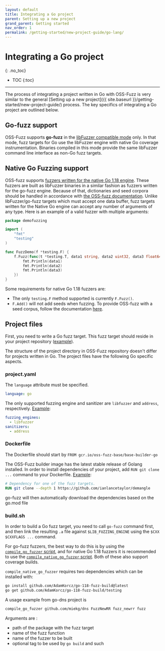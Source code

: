 ```yaml
---
layout: default
title: Integrating a Go project
parent: Setting up a new project
grand_parent: Getting started
nav_order: 1
permalink: /getting-started/new-project-guide/go-lang/
---
```


# Integrating a Go project
{: .no_toc}

- TOC
{:toc}
---

The process of integrating a project written in Go with OSS-Fuzz is very similar
to the general
[Setting up a new project]({{ site.baseurl }}/getting-started/new-project-guide/)
process. The key specifics of integrating a Go project are outlined below.

## Go-fuzz support

OSS-Fuzz supports **go-fuzz** in the
[libFuzzer compatible mode](https://github.com/mdempsky/go114-fuzz-build)
only. In that mode, fuzz targets for Go use the libFuzzer engine with native Go
coverage instrumentation. Binaries compiled in this mode provide the same
libFuzzer command line interface as non-Go fuzz targets.

## Native Go Fuzzing support

OSS-fuzz supports [fuzzers written for the native Go 1.18 engine](https://go.dev/doc/fuzz/). These fuzzers are built as libFuzzer binaries in a similar fashion as fuzzers written for the go-fuzz engine. Because of that, dictionaries and seed corpora should be handled in accordance with [the OSS-fuzz documentation](https://google.github.io/oss-fuzz/getting-started/new-project-guide/#seed-corpus).
Unlike libFuzzer/go-fuzz targets which must accept one data buffer, fuzz targets written for the Native Go engine can accept any number of arguments of any type. Here is an example of a valid fuzzer with multiple arguments:

```go
package demofuzzing

import (
    "fmt"
    "testing"
)

func FuzzDemo(f *testing.F) {
    f.Fuzz(func(t *testing.T, data1 string, data2 uint32, data3 float64) {
        fmt.Println(data1)
        fmt.Println(data2)
        fmt.Println(data3)
    })
}
```

Some requirements for native Go 1.18 fuzzers are:
* The only `testing.F` method supported is currently `F.Fuzz()`.
* `F.Add()` will not add seeds when fuzzing. To provide OSS-fuzz with a seed corpus, follow the documentation [here](https://google.github.io/oss-fuzz/getting-started/new-project-guide/#seed-corpus).

## Project files

First, you need to write a Go fuzz target. This fuzz target should reside in your project
repository
([example](https://github.com/golang/go/blob/4ad13555184eb0697c2e92c64c1b0bdb287ccc10/src/html/fuzz.go#L13)).

The structure of the project directory in OSS-Fuzz repository doesn't differ for
projects written in Go. The project files have the following Go specific
aspects.

### project.yaml

The `language` attribute must be specified.

```yaml
language: go
```

The only supported fuzzing engine and sanitizer are `libfuzzer` and `address`,
respectively.
[Example](https://github.com/threatcode/oss-fuzz/blob/356f2b947670b7eb33a1f535c71bc5c87a60b0d1/projects/syzkaller/project.yaml#L7):

```yaml
fuzzing_engines:
  - libfuzzer
sanitizers:
  - address
```

### Dockerfile

The Dockerfile should start by `FROM gcr.io/oss-fuzz-base/base-builder-go`

The OSS-Fuzz builder image has the latest stable release of Golang installed. In
order to install dependencies of your project, add `RUN git clone ...` command to
your Dockerfile.
[Example](https://github.com/threatcode/oss-fuzz/blob/356f2b947670b7eb33a1f535c71bc5c87a60b0d1/projects/syzkaller/Dockerfile#L23):

```dockerfile
# Dependency for one of the fuzz targets.
RUN git clone --depth 1 https://github.com/ianlancetaylor/demangle
```

go-fuzz will then automatically download the dependencies based on the go.mod file

### build.sh

In order to build a Go fuzz target, you need to call `go-fuzz`
command first, and then link the resulting `.a` file against
`$LIB_FUZZING_ENGINE` using the `$CXX $CXXFLAGS ...` command.

For go-fuzz fuzzers, the best way to do this is by using the [`compile_go_fuzzer` script](https://github.com/threatcode/oss-fuzz/blob/master/infra/base-images/base-builder/compile_go_fuzzer), and for native Go 1.18 fuzzers it is recommended to use the [`compile_native_go_fuzzer` script](https://github.com/threatcode/oss-fuzz/blob/master/infra/base-images/base-builder/compile_native_go_fuzzer). Both of these also support coverage builds.

`compile_native_go_fuzzer` requires two dependencies which can be installed with:
```bash
go install github.com/AdamKorcz/go-118-fuzz-build@latest
go get github.com/AdamKorcz/go-118-fuzz-build/testing
```

A usage example from go-dns project is

```sh
compile_go_fuzzer github.com/miekg/dns FuzzNewRR fuzz_newrr fuzz
```

Arguments are :
* path of the package with the fuzz target
* name of the fuzz function
* name of the fuzzer to be built
* optional tag to be used by `go build` and such
